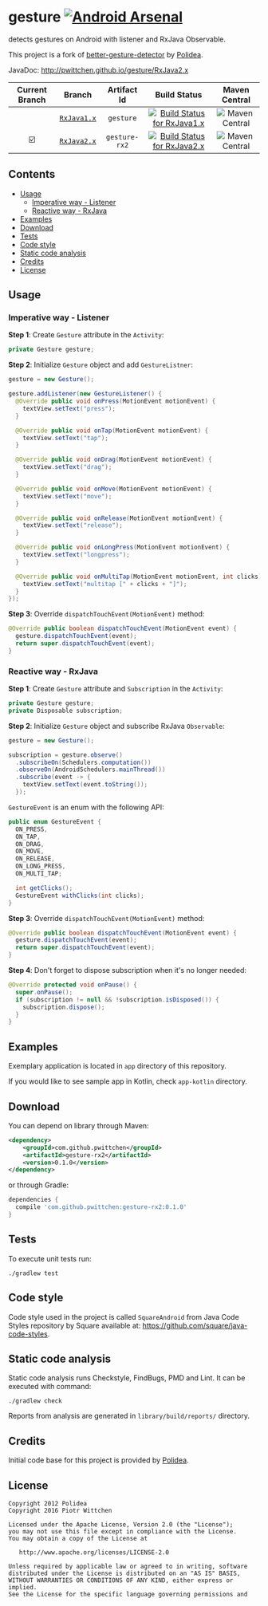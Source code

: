 gesture [![Android Arsenal](https://img.shields.io/badge/Android%20Arsenal-Gesture-brightgreen.svg?style=flat)](http://android-arsenal.com/details/1/3326)
=======

detects gestures on Android with listener and RxJava Observable. 

This project is a fork of [better-gesture-detector](https://github.com/Polidea/better-gesture-detector) by [Polidea](https://github.com/Polidea).

JavaDoc: http://pwittchen.github.io/gesture/RxJava2.x

| Current Branch | Branch  | Artifact Id | Build Status  | Maven Central |
|:--------------:|:-------:|:-----------:|:-------------:|:-------------:|
| | [`RxJava1.x`](https://github.com/pwittchen/gesture/tree/RxJava1.x) | `gesture` | [![Build Status for RxJava1.x](https://travis-ci.org/pwittchen/gesture.svg?branch=RxJava1.x)](https://travis-ci.org/pwittchen/gesture) | ![Maven Central](https://img.shields.io/maven-central/v/com.github.pwittchen/gesture.svg?style=flat) |
| :ballot_box_with_check: | [`RxJava2.x`](https://github.com/pwittchen/gesture/tree/RxJava2.x) | `gesture-rx2` | [![Build Status for RxJava2.x](https://travis-ci.org/pwittchen/gesture.svg?branch=RxJava2.x)](https://travis-ci.org/pwittchen/gesture) | ![Maven Central](https://img.shields.io/maven-central/v/com.github.pwittchen/gesture-rx2.svg?style=flat) |

Contents
--------
- [Usage](#usage)
  - [Imperative way - Listener](#imperative-way---listener)
  - [Reactive way - RxJava](#reactive-way---rxjava)
- [Examples](#examples)
- [Download](#download)
- [Tests](#tests)
- [Code style](#code-style)
- [Static code analysis](#static-code-analysis)
- [Credits](#credits)
- [License](#license)

Usage
-----

### Imperative way - Listener

**Step 1**: Create `Gesture` attribute in the `Activity`:

```java
private Gesture gesture;
```

**Step 2**: Initialize `Gesture` object and add `GestureListner`:

```java
gesture = new Gesture();

gesture.addListener(new GestureListener() {
  @Override public void onPress(MotionEvent motionEvent) {
    textView.setText("press");
  }

  @Override public void onTap(MotionEvent motionEvent) {
    textView.setText("tap");
  }

  @Override public void onDrag(MotionEvent motionEvent) {
    textView.setText("drag");
  }

  @Override public void onMove(MotionEvent motionEvent) {
    textView.setText("move");
  }

  @Override public void onRelease(MotionEvent motionEvent) {
    textView.setText("release");
  }

  @Override public void onLongPress(MotionEvent motionEvent) {
    textView.setText("longpress");
  }

  @Override public void onMultiTap(MotionEvent motionEvent, int clicks) {
    textView.setText("multitap [" + clicks + "]");
  }
});
```

**Step 3**: Override `dispatchTouchEvent(MotionEvent)` method:

```java
@Override public boolean dispatchTouchEvent(MotionEvent event) {
  gesture.dispatchTouchEvent(event);
  return super.dispatchTouchEvent(event);
}
```

### Reactive way - RxJava

**Step 1**: Create `Gesture` attribute and `Subscription` in the `Activity`:

```java
private Gesture gesture;
private Disposable subscription;
```

**Step 2**: Initialize `Gesture` object and subscribe RxJava `Observable`:

```java
gesture = new Gesture();

subscription = gesture.observe()
  .subscribeOn(Schedulers.computation())
  .observeOn(AndroidSchedulers.mainThread())
  .subscribe(event -> {
    textView.setText(event.toString());
  });
```

`GestureEvent` is an enum with the following API:

```java
public enum GestureEvent {
  ON_PRESS,
  ON_TAP,
  ON_DRAG,
  ON_MOVE,
  ON_RELEASE,
  ON_LONG_PRESS,
  ON_MULTI_TAP;

  int getClicks();
  GestureEvent withClicks(int clicks);
}
```

**Step 3**: Override `dispatchTouchEvent(MotionEvent)` method:

```java
@Override public boolean dispatchTouchEvent(MotionEvent event) {
  gesture.dispatchTouchEvent(event);
  return super.dispatchTouchEvent(event);
}
```

**Step 4**: Don't forget to dispose subscription when it's no longer needed:

```java
@Override protected void onPause() {
  super.onPause();
  if (subscription != null && !subscription.isDisposed()) {
    subscription.dispose();
  }
}
```

Examples
--------

Exemplary application is located in `app` directory of this repository.

If you would like to see sample app in Kotlin, check `app-kotlin` directory.

Download
--------
You can depend on library through Maven:

```xml
<dependency>
    <groupId>com.github.pwittchen</groupId>
    <artifactId>gesture-rx2</artifactId>
    <version>0.1.0</version>
</dependency>
```

or through Gradle:

```groovy
dependencies {
  compile 'com.github.pwittchen:gesture-rx2:0.1.0'
}
```

Tests
-----

To execute unit tests run:

```
./gradlew test
```

Code style
----------

Code style used in the project is called `SquareAndroid` from Java Code Styles repository by Square available at: https://github.com/square/java-code-styles.

Static code analysis
--------------------

Static code analysis runs Checkstyle, FindBugs, PMD and Lint. It can be executed with command:

 ```
 ./gradlew check
 ```

Reports from analysis are generated in `library/build/reports/` directory.

Credits
-------

Initial code base for this project is provided by [Polidea](https://github.com/Polidea).

License
-------

    Copyright 2012 Polidea
    Copyright 2016 Piotr Wittchen

    Licensed under the Apache License, Version 2.0 (the "License");
    you may not use this file except in compliance with the License.
    You may obtain a copy of the License at

       http://www.apache.org/licenses/LICENSE-2.0

    Unless required by applicable law or agreed to in writing, software
    distributed under the License is distributed on an "AS IS" BASIS,
    WITHOUT WARRANTIES OR CONDITIONS OF ANY KIND, either express or implied.
    See the License for the specific language governing permissions and
